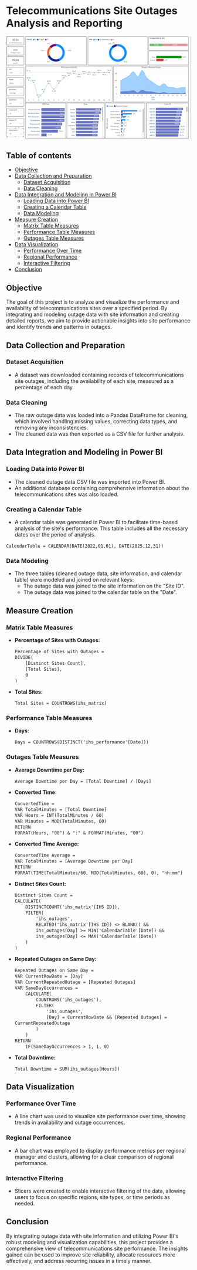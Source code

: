
# Telecommunications Site Outages Analysis and Reporting

![telco-image](assets/images/powerbi_dashboard.png)

## Table of contents

- [Objective](#objective)
- [Data Collection and Preparation](#data-collection-and-preparation)
  - [Dataset Acquisition](#dataset-acquisition)
  - [Data Cleaning](#data-cleaning)
- [Data Integration and Modeling in Power BI](#data-integration-and-modeling-in-power-bi)
  - [Loading Data into Power BI](#loading-data-into-power-bi)
  - [Creating a Calendar Table](#creating-a-calendar-table)
  - [Data Modeling](#data-modeling)
- [Measure Creation](#measure-creation)
  - [Matrix Table Measures](#matrix-table-measures)
  - [Performance Table Measures](#performance-table-measures)
  - [Outages Table Measures](#outages-table-measures)
- [Data Visualization](#data-visualization)
  - [Performance Over Time](#performance-over-time)
  - [Regional Performance](#regional-performance)
  - [Interactive Filtering](#interactive-filtering)
- [Conclusion](#conclusion)

## Objective

The goal of this project is to analyze and visualize the performance and availability of telecommunications sites over a specified period. By integrating and modeling outage data with site information and creating detailed reports, we aim to provide actionable insights into site performance and identify trends and patterns in outages.

## Data Collection and Preparation

### Dataset Acquisition

- A dataset was downloaded containing records of telecommunications site outages, including the availability of each site, measured as a percentage of each day.

### Data Cleaning

- The raw outage data was loaded into a Pandas DataFrame for cleaning, which involved handling missing values, correcting data types, and removing any inconsistencies.
- The cleaned data was then exported as a CSV file for further analysis.

## Data Integration and Modeling in Power BI

### Loading Data into Power BI

- The cleaned outage data CSV file was imported into Power BI.
- An additional database containing comprehensive information about the telecommunications sites was also loaded.

### Creating a Calendar Table

- A calendar table was generated in Power BI to facilitate time-based analysis of the site's performance. This table includes all the necessary dates over the period of analysis.

```DAX
CalendarTable = CALENDAR(DATE(2022,01,01), DATE(2025,12,31))
```

### Data Modeling

- The three tables (cleaned outage data, site information, and calendar table) were modeled and joined on relevant keys:
  - The outage data was joined to the site information on the "Site ID".
  - The outage data was joined to the calendar table on the "Date".

## Measure Creation

### Matrix Table Measures

- **Percentage of Sites with Outages:**
  ```DAX
  Percentage of Sites with Outages = 
  DIVIDE(
      [Distinct Sites Count],
      [Total Sites],
      0
  )
  ```

- **Total Sites:**
  ```DAX
  Total Sites = COUNTROWS(ihs_matrix)
  ```

### Performance Table Measures

- **Days:**
  ```DAX
  Days = COUNTROWS(DISTINCT('ihs_performance'[Date]))
  ```

### Outages Table Measures

- **Average Downtime per Day:**
  ```DAX
  Average Downtime per Day = [Total Downtime] / [Days]
  ```

- **Converted Time:**
  ```DAX
  ConvertedTime = 
  VAR TotalMinutes = [Total Downtime]
  VAR Hours = INT(TotalMinutes / 60)
  VAR Minutes = MOD(TotalMinutes, 60)
  RETURN
  FORMAT(Hours, "00") & ":" & FORMAT(Minutes, "00")
  ```

- **Converted Time Average:**
  ```DAX
  ConvertedTime Average = 
  VAR TotalMinutes = [Average Downtime per Day]
  RETURN
  FORMAT(TIME(TotalMinutes/60, MOD(TotalMinutes, 60), 0), "hh:mm")
  ```

- **Distinct Sites Count:**
  ```DAX
  Distinct Sites Count = 
  CALCULATE(
      DISTINCTCOUNT('ihs_matrix'[IHS ID]),
      FILTER(
          'ihs_outages',
          RELATED('ihs_matrix'[IHS ID]) <> BLANK() &&
          ihs_outages[Day] >= MIN('CalendarTable'[Date]) &&
          ihs_outages[Day] <= MAX('CalendarTable'[Date])
      )
  )
  ```

- **Repeated Outages on Same Day:**
  ```DAX
  Repeated Outages on Same Day = 
  VAR CurrentRowDate = [Day]
  VAR CurrentRepeatedOutage = [Repeated Outages]
  VAR SameDayOccurrences =
      CALCULATE(
          COUNTROWS('ihs_outages'),
          FILTER(
              'ihs_outages',
              [Day] = CurrentRowDate && [Repeated Outages] = CurrentRepeatedOutage
          )
      )
  RETURN
      IF(SameDayOccurrences > 1, 1, 0)
  ```

- **Total Downtime:**
  ```DAX
  Total Downtime = SUM(ihs_outages[Hours])
  ```

## Data Visualization

### Performance Over Time

- A line chart was used to visualize site performance over time, showing trends in availability and outage occurrences.

### Regional Performance

- A bar chart was employed to display performance metrics per regional manager and clusters, allowing for a clear comparison of regional performance.

### Interactive Filtering

- Slicers were created to enable interactive filtering of the data, allowing users to focus on specific regions, site types, or time periods as needed.

## Conclusion

By integrating outage data with site information and utilizing Power BI's robust modeling and visualization capabilities, this project provides a comprehensive view of telecommunications site performance. The insights gained can be used to improve site reliability, allocate resources more effectively, and address recurring issues in a timely manner.
